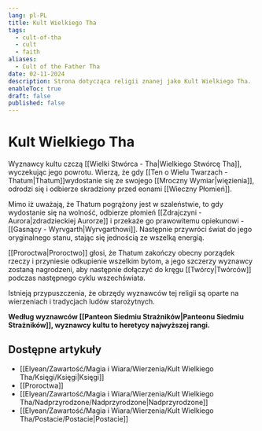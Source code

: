 ```yaml
---
lang: pl-PL
title: Kult Wielkiego Tha
tags:
  - cult-of-tha
  - cult
  - faith
aliases:
  - Cult of the Father Tha
date: 02-11-2024
description: Strona dotycząca religii znanej jako Kult Wielkiego Tha.
enableToc: true
draft: false
published: false
---
```

# Kult Wielkiego Tha

Wyznawcy kultu czczą [[Wielki Stwórca - Tha|Wielkiego Stwórcę Tha]], wyczekując jego powrotu.  Wierzą, że gdy [[Ten o Wielu Twarzach - Thatum|Thatum]]wydostanie się ze swojego [[Mroczny Wymiar|więzienia]], odrodzi się i odbierze skradziony przed eonami [[Wieczny Płomień]]. 

Mimo iż uważają, że Thatum pogrążony jest w szaleństwie, to gdy wydostanie się na wolność, odbierze płomień [[Zdrajczyni - Aurora|zdradzieckiej Aurorze]] i przekaże go prawowitemu opiekunowi - [[Gasnący - Wyrvgarth|Wyrvgarthowi]].
Następnie przywróci świat do jego oryginalnego stanu, stając się jednością ze wszelką energią.

[[Proroctwa|Proroctwo]] głosi, że Thatum zakończy obecny porządek rzeczy i przyniesie odkupienie wszelkim bytom, a jego szczerzy wyznawcy zostaną nagrodzeni, aby następnie dołączyć do kręgu [[Twórcy|Twórców]] podczas następnego cyklu wszechświata.

Istnieją przypuszczenia, że obrzędy wyznawców tej religii są oparte na wierzeniach i tradycjach ludów starożytnych.

**Według wyznawców [[Panteon Siedmiu Strażników|Panteonu Siedmiu Strażników]], wyznawcy kultu to heretycy najwyższej rangi.**

## Dostępne artykuły

- [[Elyean/Zawartość/Magia i Wiara/Wierzenia/Kult Wielkiego Tha/Księgi/Księgi|Księgi]]
- [[Proroctwa]]
- [[Elyean/Zawartość/Magia i Wiara/Wierzenia/Kult Wielkiego Tha/Nadprzyrodzone/Nadprzyrodzone|Nadprzyrodzone]]
- [[Elyean/Zawartość/Magia i Wiara/Wierzenia/Kult Wielkiego Tha/Postacie/Postacie|Postacie]]


